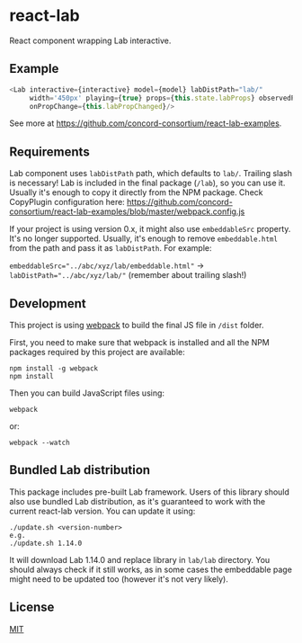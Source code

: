 # react-lab

React component wrapping Lab interactive.

## Example

```javascript
<Lab interactive={interactive} model={model} labDistPath="lab/"
     width='450px' playing={true} props={this.state.labProps} observedProps={['targetTemperature']}
     onPropChange={this.labPropChanged}/>
```

See more at https://github.com/concord-consortium/react-lab-examples.

## Requirements

Lab component uses `labDistPath` path, which defaults to `lab/`. Trailing slash is necessary!
Lab is included in the final package (`/lab`), so you can use it. Usually it's enough to copy it directly 
from the NPM package. Check CopyPlugin configuration here: 
https://github.com/concord-consortium/react-lab-examples/blob/master/webpack.config.js

If your project is using version 0.x, it might also use `embeddableSrc` property. It's no longer supported.
Usually, it's enough to remove `embeddable.html` from the path and pass it as `labDistPath`. For example:

`embeddableSrc="../abc/xyz/lab/embeddable.html"` -> `labDistPath="../abc/xyz/lab/"`
(remember about trailing slash!)

## Development

This project is using [webpack](http://webpack.github.io/) to build the final JS file in `/dist` folder.

First, you need to make sure that webpack is installed and all the NPM packages required by this project are available:

```
npm install -g webpack
npm install
```
Then you can build JavaScript files using:
```
webpack
```
or:
```
webpack --watch
```

## Bundled Lab distribution

This package includes pre-built Lab framework. Users of this library should also use bundled Lab distribution, as
it's guaranteed to work with the current react-lab version. You can update it using:

```
./update.sh <version-number>
e.g.
./update.sh 1.14.0
```

It will download Lab 1.14.0 and replace library in `lab/lab` directory. You should always check if it still works,
as in some cases the embeddable page might need to be updated too (however it's not very likely).

## License 

[MIT](https://github.com/concord-consortium/grasp-seasons/blob/master/LICENSE)
